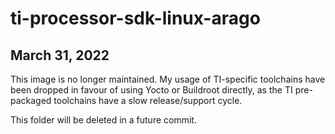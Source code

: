 # ti-processor-sdk-linux-arago

## March 31, 2022

This image is no longer maintained. My usage of TI-specific toolchains have been dropped in favour of using Yocto or Buildroot directly, as the TI pre-packaged toolchains have a slow release/support cycle.

This folder will be deleted in a future commit.

